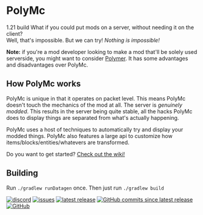 # PolyMc
1.21 build
What if you could put mods on a server, without needing it on the client?  
Well, that's impossible. But we can try! *Nothing is impossible!*

**Note:** if you're a mod developer looking to make a mod that'll be solely used serverside, you might want to consider [Polymer](https://github.com/Patbox/polymer). It has some advantages and disadvantages over PolyMc.

## How PolyMc works
PolyMc is unique in that it operates on packet level. This means PolyMc doesn't touch the mechanics of the mod at all.
The server is *genuinely modded*. This results in the server being quite stable, all the hacks PolyMc does to display things
are separated from what's actually happening. 

PolyMc uses a host of techniques to automatically try and display your modded things. PolyMc also features a large api
to customize how items/blocks/entities/whatevers are transformed.

Do you want to get started? [Check out the wiki!](https://theepicblock.github.io/PolyMc/)

## Building
Run `./gradlew runDatagen` once. Then just run `./gradlew build`

<a href="https://discord.gg/hbp9Gv2">![discord](https://img.shields.io/badge/Fabric_server--side_development-PolyMc-7289DA?logo=discord&logoColor=white&style=flat-square)</a> 
<a href="https://github.com/TheEpicBlock/PolyMc/issues/">![issues](https://img.shields.io/github/issues-raw/TheEpicBlock/PolyMc?color=succes&logo=github&style=flat-square)</a> 
<a href="https://github.com/TheEpicBlock/PolyMc/releases/">![latest release](https://img.shields.io/github/v/release/TheEpicBlock/PolyMc?style=flat-square&label=latest%20release)</a> 
<a href="https://github.com/TheEpicBlock/PolyMc/commits/">![GitHub commits since latest release](https://img.shields.io/github/commits-since/TheEpicBlock/PolyMc/latest?style=flat-square)</a> 
<a href="https://github.com/TheEpicBlock/PolyMc/blob/master/LICENSE">![GitHub](https://img.shields.io/github/license/TheEpicBlock/PolyMc?style=flat-square)</a>
